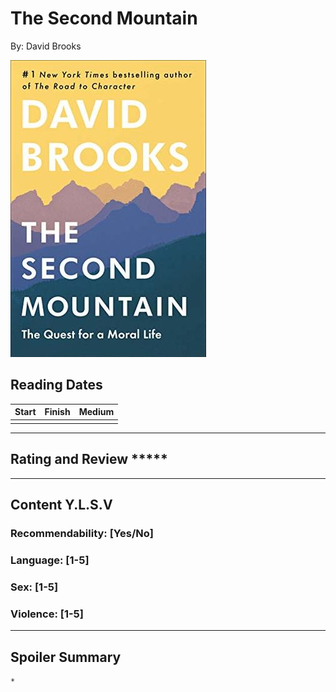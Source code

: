 # The Second Mountain
By: David Brooks

![The Second Mountain Cover](../Covers/TheSecondMountain.jpg)

## Reading Dates
| Start | Finish | Medium |
| ---------- | ---------- | ----- |
|  |  |  |

---

## Rating and Review *****

---

## Content Y.L.S.V
    

### Recommendability: [Yes/No]
    

### Language: [1-5]
    

### Sex: [1-5]
    

### Violence: [1-5]
    
---
## Spoiler Summary
    *